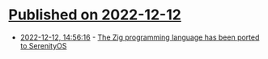 # [Published on 2022-12-12](index.md)

* [2022-12-12, 14:56:16](https://lobste.rs/s/bxuzmz/zig_programming_language_has_been_ported) - [The Zig programming language has been ported to SerenityOS](https://twitter.com/awesomekling/status/1602315728320880640)
